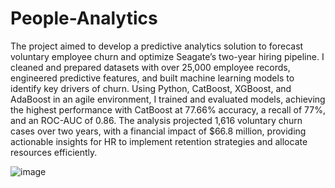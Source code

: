 # People-Analytics

The project aimed to develop a predictive analytics solution to forecast voluntary employee churn and optimize Seagate’s two-year hiring pipeline. I cleaned and prepared datasets with over 25,000 employee records, engineered predictive features, and built machine learning models to identify key drivers of churn. Using Python, CatBoost, XGBoost, and AdaBoost in an agile environment, I trained and evaluated models, achieving the highest performance with CatBoost at 77.66% accuracy, a recall of 77%, and an ROC-AUC of 0.86. The analysis projected 1,616 voluntary churn cases over two years, with a financial impact of $66.8 million, providing actionable insights for HR to implement retention strategies and allocate resources efficiently.

![image](https://github.com/user-attachments/assets/4d18bc25-fdf4-4336-b2b6-df70e63fa879)
